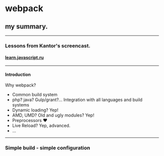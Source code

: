 # webpack
## my summary.

***

### Lessons from Kantor's screencast.
#### [learn.javascript.ru](https://learn.javascript.ru/screencast/webpack "learn.javascript.ru")

***

#### Introduction

Why webpack?

* Common build system
* php? java? Gulp/grant?... Integration with all languages and build systems
* Dynamic loading? Yep!
* AMD, UMD? Old and ugly modules? Yep!
* Preprocessors ❤
* Live Reload? Yep, advanced.
* ...

***

### Simple build - simple configuration
